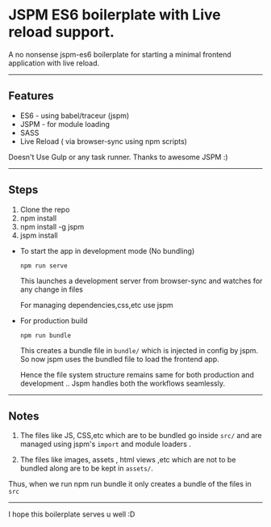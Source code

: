 JSPM ES6 boilerplate with Live reload support.
=============================================

A no nonsense jspm-es6 boilerplate for starting a minimal frontend application with live reload.

----------------
Features
-----------
- ES6 - using babel/traceur (jspm)
- JSPM - for module loading
- SASS
- Live Reload ( via browser-sync using npm scripts)

Doesn't Use Gulp or any task runner. Thanks to awesome JSPM :)

-------------------
Steps
-----
1. Clone the repo
2. npm install
3. npm install -g jspm
4. jspm install


- To start the app in development mode (No bundling)

  `npm run serve`

  This launches a development server from browser-sync and watches for any change in files

  For managing dependencies,css,etc use jspm


- For production build

  `npm run bundle`

  This creates a bundle file in `bundle/` which is injected in config by jspm.
  So now jspm uses the bundled file to load the frontend app.

  Hence the file system structure remains same for both production and development .. Jspm handles both the workflows seamlessly.
  
--------------

Notes
------
1. The files like JS, CSS,etc which are to be bundled go inside `src/` and are managed using jspm's `import` and module loaders .

2. The files like images, assets , html views ,etc which are not to be bundled along are to be kept in `assets/`.

Thus, when we run npm run bundle it only creates a bundle of the files in `src`


-------------
I hope this boilerplate serves u well  :D
